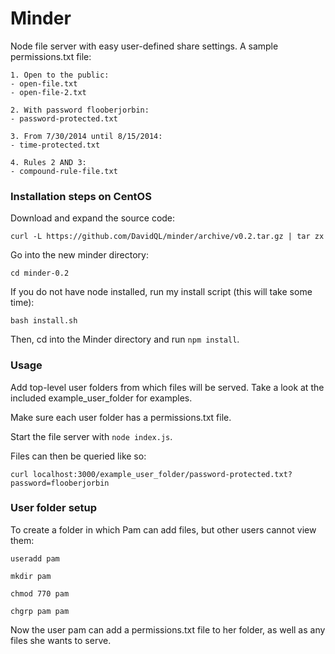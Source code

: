 # Minder
Node file server with easy user-defined share settings. A sample permissions.txt file:

```
1. Open to the public:
- open-file.txt
- open-file-2.txt

2. With password flooberjorbin:
- password-protected.txt

3. From 7/30/2014 until 8/15/2014:
- time-protected.txt

4. Rules 2 AND 3:
- compound-rule-file.txt
```

### Installation steps on CentOS

Download and expand the source code:

`curl -L https://github.com/DavidQL/minder/archive/v0.2.tar.gz | tar zx`

Go into the new minder directory:

`cd minder-0.2`

If you do not have node installed, run my install script (this will take some time):

`bash install.sh`

Then, cd into the Minder directory and run `npm install`.

### Usage

Add top-level user folders from which files will be served. Take a look at the included example_user_folder for examples.

Make sure each user folder has a permissions.txt file.

Start the file server with `node index.js`.

Files can then be queried like so:

`curl localhost:3000/example_user_folder/password-protected.txt?password=flooberjorbin`

### User folder setup

To create a folder in which Pam can add files, but other users cannot view them:

`useradd pam`

`mkdir pam`

`chmod 770 pam`

`chgrp pam pam`

Now the user pam can add a permissions.txt file to her folder, as well as any files she wants to serve.